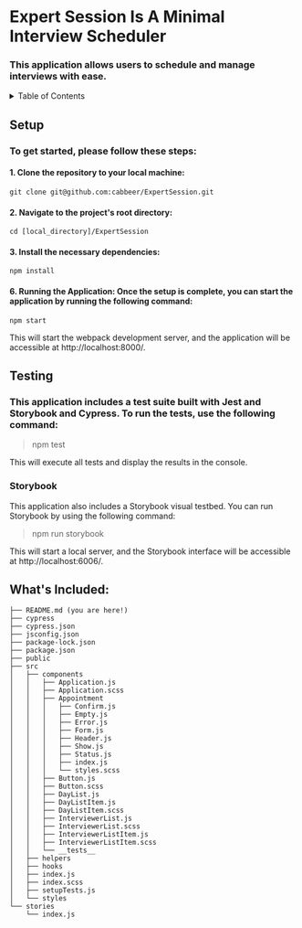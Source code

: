 # Expert Session Is A Minimal **Interview Scheduler**
### This application allows users to schedule and manage interviews with ease.

<!-- TABLE OF CONTENTS -->
<details>
  <summary>Table of Contents</summary>

  - Setup
  
- Testing
   - Jest
   - Story Book
  
- What's included
  
</details>







## Setup
### To get started, please follow these steps:

#### 1. Clone the repository to your local machine: 
```
git clone git@github.com:cabbeer/ExpertSession.git
```
#### 2. Navigate to the project's root directory: 
```
cd [local_directory]/ExpertSession
```
#### 3. Install the necessary dependencies: 
```
npm install
```
#### 6. Running the Application: **Once the setup is complete, you can start the application by running the following command:**
```
npm start
```
This will start the webpack development server, and the application will be accessible at http://localhost:8000/.

## Testing

### This application includes a test suite built with Jest and Storybook and Cypress. To run the tests, use the following command:

> npm test

This will execute all tests and display the results in the console.

### Storybook
This application also includes a Storybook visual testbed. You can run Storybook by using the following command:

> npm run storybook

This will start a local server, and the Storybook interface will be accessible at http://localhost:6006/.


## What's Included:
```
├── README.md (you are here!)
├── cypress
├── cypress.json
├── jsconfig.json
├── package-lock.json
├── package.json
├── public
├── src
│   ├── components
│   │   ├── Application.js
│   │   ├── Application.scss
│   │   ├── Appointment
│   │   │   ├── Confirm.js
│   │   │   ├── Empty.js
│   │   │   ├── Error.js
│   │   │   ├── Form.js
│   │   │   ├── Header.js
│   │   │   ├── Show.js
│   │   │   ├── Status.js
│   │   │   ├── index.js
│   │   │   └── styles.scss
│   │   ├── Button.js
│   │   ├── Button.scss
│   │   ├── DayList.js
│   │   ├── DayListItem.js
│   │   ├── DayListItem.scss
│   │   ├── InterviewerList.js
│   │   ├── InterviewerList.scss
│   │   ├── InterviewerListItem.js
│   │   ├── InterviewerListItem.scss
│   │   └── __tests__
│   ├── helpers
│   ├── hooks
│   ├── index.js
│   ├── index.scss
│   ├── setupTests.js
│   └── styles
└── stories
    └── index.js
```
